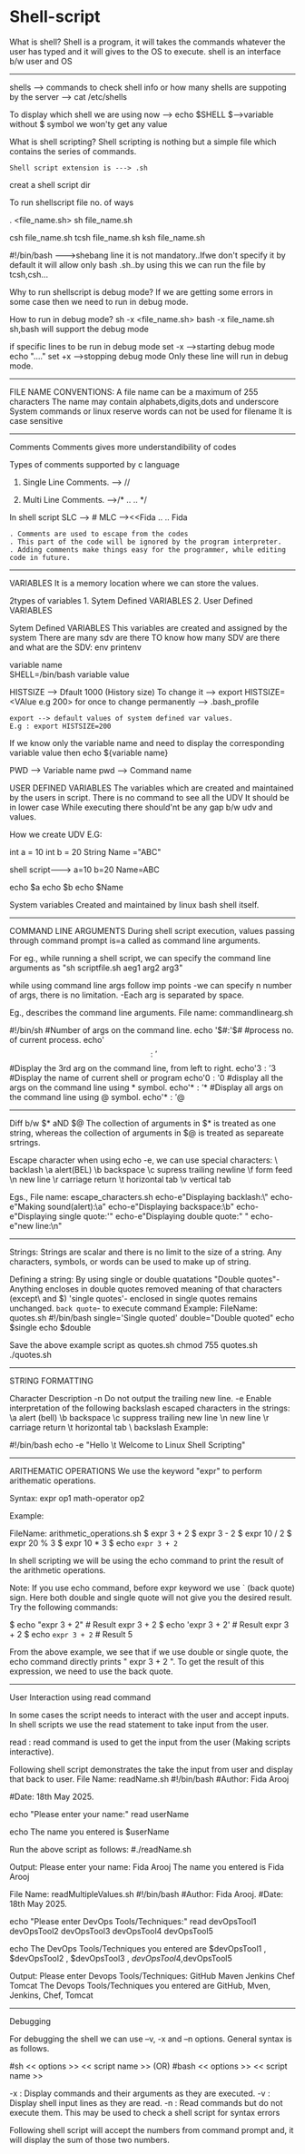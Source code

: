 # Shell-script
What is shell?
	Shell is a program, it will takes the commands whatever the user has typed and it will gives to the OS to execute.
	shell is an interface b/w user and OS
 
--------------------------------------------------------------------------------------------------------------
shells --> commands
to check shell info or how many shells are suppoting by the server --> cat /etc/shells

To display which shell we are using now
	--> echo $SHELL 
		$-->variable 
	without $ symbol we won'ty get any value 
	
What is shell scripting?
	Shell scripting is nothing but a simple file which contains the series of commands.
	
	Shell script extension is ---> .sh 

creat a shell script dir

To run shellscript file no. of ways

. <file_name.sh>
sh file_name.sh

csh file_name.sh
tcsh file_name.sh
ksh file_name.sh

#!/bin/bash   --->shebang line
	it is not mandatory..Ifwe don't specify it by default it will allow only bash .sh..by using this we can run the file by tcsh,csh...
	
Why to run shellscript is debug mode?
	If we are getting some errors in some case then we need to run in debug mode. 
	
How to run in debug mode?
	sh -x <file_name.sh>
	bash -x file_name.sh
sh,bash will support the debug mode 

if specific lines to be run in debug mode
set -x						-->starting debug mode
echo "...."
set +x						-->stopping debug mode
Only these line will run in debug mode.

---------------------------------------------------------------------------------------------------------------------------------
FILE NAME CONVENTIONS:
	A file name can be a maximum of 255 characters
	The name may contain alphabets,digits,dots and underscore
	System commands or linux reserve words can not be used for filename
	It is case sensitive

----------------------------------------------------------------------------------------------------------------------------------
Comments
	Comments gives more understandibility of codes

Types of comments supported by c language
1. Single Line Comments. --> //
       
2. Multi Line Comments. -->/*
	                    ..
   	                    ..
                           */
							
In shell script 
SLC --> #
MLC --><<Fida
	..
	..
	Fida
		
	. Comments are used to escape from the codes
	. This part of the code will be ignored by the program interpreter.
	. Adding comments make things easy for the programmer, while editing code in future.

---------------------------------------------------------------------------------------------------------------------	
VARIABLES
	It is a memory location where we can store the values.

2types of variables
	1. Sytem Defined VARIABLES
	2. User Defined VARIABLES
	
Sytem Defined VARIABLES
	This variables are created and assigned by the system
	There are many sdv are there
TO know how many SDV are there and what are the SDV:
	env
	printenv

 			
variable name			
SHELL=/bin/bash
	   variable value
		
HISTSIZE --> Dfault 1000 (History size)
To change it --> export HISTSIZE=<VAlue e.g 200> for once
to change permanently --> .bash_profile

	export --> default values of system defined var values.
	E.g : export HISTSIZE=200

If we know only the variable name and need to display the corresponding variable value then
		echo ${variable name}

PWD	--> Variable name 
pwd --> Command name

USER DEFINED VARIABLES
	The variables which are created and maintained by the users in script.
	There is no command to see all the UDV
	It should be in lower case
	While executing there should'nt be any gap b/w udv and values.

How we create UDV
E.G:

int a = 10
int b = 20
String Name ="ABC"

shell script--->
a=10
b=20
Name=ABC

echo $a
echo $b
echo $Name

System variables
	Created and maintained by linux bash shell itself.
 
 ----------------------------------------------------------------------------------------------------------------------------
 COMMAND LINE ARGUMENTS
	During shell script execution, values passing  through command prompt is=a called as command line 
arguments.

For eg., while running a shell script, we can specify the command line arguments as 
"sh scriptfile.sh aeg1 arg2 arg3"
 
while using command line args follow imp points
	-we can specify n number of args, there is no limitation.
	-Each arg is separated by space.

Eg., describes the command line arguments.
File name: commandlinearg.sh

#!/bin/sh
#Number of args on the command line.
echo '$#:'$#
#process no. of current process.
echo'$$:'$$
#Display the 3rd arg on the command line, from left to right.
echo'$3:'$3
#Display the name of current shell or program
echo'$0:'$0
#display all the args on the command line using * symbol.
echo'$*:'$*
#Display all args on the command line using @ symbol.
echo'$*:'$@

-------------------------------------------------------------------------------------------------------------------------------------
Diff b/w $* aND $@
	The collection of arguments in $* is treated as one string, whereas the 
collection of arguments in $@ is treated as separeate srtrings.

Escape character
	when using echo -e, we can use special characters:
	\\	backlash
	\a	alert(BEL)
	\b	backspace
	\c	supress trailing newline
	\f	form feed
	\n	new line
	\r	carriage return
	\t	horizontal tab
	\v	vertical tab

Egs.,
	File name: escape_characters.sh
	echo-e"Displaying backlash:\\"
	echo-e"Making sound(alert):\a"
	echo-e"Displaying backspace:\b"
	echo-e"Displaying single quote:\'"
	echo-e"Displaying double quote:\" "
	echo-e"new line:\n"

----------------------------------------------------------------------------------------------------------------------
Strings:
	Strings are scalar and there is no limit to the size of a string.
      Any characters, symbols, or words can be used to make up of string.

Defining a string:
By using single or double quatations 
"Double quotes"-Anything encloses in double quotes removed meaning of that characters (except\ and $)
'single quotes'- enclosed in single quotes remains unchanged.
`back quote`- to execute command
Example:
FileName: quotes.sh 
#!/bin/bash 
single='Single quoted' 
double="Double quoted" 
echo $single
echo $double

Save the above example script as quotes.sh 
chmod 755 quotes.sh
./quotes.sh

--------------------------------------------------------------------------------------------------------------------------
STRING FORMATTING

Character Description
-n Do not output the trailing new line.
-e Enable interpretation of the following backslash escaped characters in the strings:
\a alert (bell)
\b backspace
\c suppress trailing new line
\n new line
\r carriage return
\t horizontal tab
\\ backslash
Example:

#!/bin/bash
echo -e "Hello \t Welcome to Linux Shell Scripting"

-----------------------------------------------------------------------------------------------------------------------------
ARITHEMATIC OPERATIONS
	We use the keyword "expr" to perform arithematic operations.

Syntax:
expr op1 math-operator op2

Example:

FileName: arithmetic_operations.sh
$ expr 3 + 2
$ expr 3 - 2
$ expr 10 / 2
$ expr 20 % 3
$ expr 10 \* 3
$ echo `expr 3 + 2`

In shell scripting we will be using the echo command to print the result of the arithmetic operations.

Note:
If you use echo command, before expr keyword we use ` (back quote) sign. Here both double and single quote will not give you the desired result.
Try the following commands:

$ echo "expr 3 + 2" # Result expr 3 + 2
$ echo 'expr 3 + 2' # Result expr 3 + 2
$ echo `expr 3 + 2` # Result 5

From the above example, we see that if we use double or single quote, the echo command directly prints " expr 3 + 2 ".
To get the result of this expression, we need to use the back quote.

---------------------------------------------------------------------------------------------
User Interaction using read command

In some cases the script needs to interact with the user and accept inputs. 
In shell scripts we use the read statement to take input from the user.

read : read command is used to get the input from the user (Making scripts interactive).

Following shell script demonstrates the take the input from user and display that back to user.
File Name: readName.sh
#!/bin/bash
#Author: Fida Arooj

#Date: 18th May 2025.

echo "Please enter your name:" 
read userName

echo The name you entered is $userName 

Run the above script as follows:
#./readName.sh

Output:
Please enter your name: Fida Arooj
The name you entered is Fida Arooj

File Name: readMultipleValues.sh
#!/bin/bash
#Author: Fida Arooj. 
#Date: 18th May 2025.

echo "Please enter DevOps Tools/Techniques:"
read devOpsTool1 devOpsTool2 devOpsTool3 devOpsTool4 devOpsTool5

echo The DevOps Tools/Techniques you entered are $devOpsTool1 , $devOpsTool2 ,
$devOpsTool3 , $devOpsTool4 ,$devOpsTool5

Output:
Please enter Devops Tools/Techniques:
GitHub Maven Jenkins Chef Tomcat
The Devops Tools/Techniques you entered are GitHub, Mven, Jenkins, Chef, Tomcat

---------------------------------------------------------------------------------------------
Debugging

For debugging the shell we can use –v, -x and –n options. General syntax is as follows. 

#sh << options >> << script name >>
(OR)
#bash << options >> << script name >>

-x : Display commands and their arguments as they are executed.
-v : Display shell input lines as they are read.
-n : Read commands but do not execute them. This may be used to check a shell script for syntax errors

Following shell script will accept the numbers from command prompt and, it will display the sum of those two numbers.













